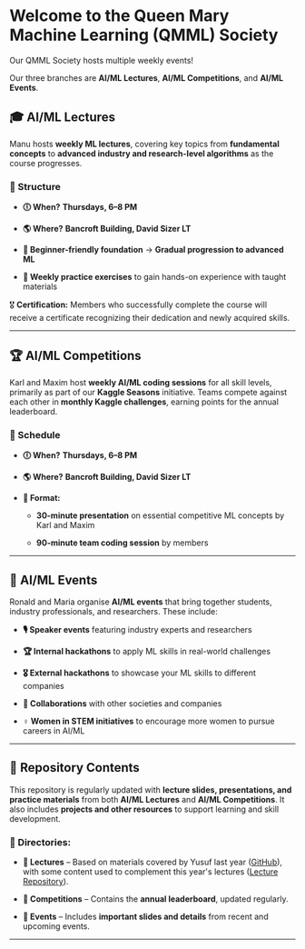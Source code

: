 # Welcome to the Queen Mary Machine Learning (QMML) Society


Our QMML Society hosts multiple weekly events!


Our three branches are **AI/ML Lectures**, **AI/ML Competitions**, and **AI/ML Events**.


## 🎓 AI/ML Lectures  

Manu hosts **weekly ML lectures**, covering key topics from **fundamental concepts** to **advanced industry and research-level algorithms** as the course progresses.  

### 📅 Structure  

- **🕕 When?** **Thursdays, 6–8 PM**

- **🌎 Where?** **Bancroft Building, David Sizer LT**

- **📌 Beginner-friendly foundation** → **Gradual progression to advanced ML**  

- **📝 Weekly practice exercises** to gain hands-on experience with taught materials

🎖 **Certification:** Members who successfully complete the course will receive a certificate recognizing their dedication and newly acquired skills.  

---

## 🏆 AI/ML Competitions  

Karl and Maxim host **weekly AI/ML coding sessions** for all skill levels, primarily as part of our **Kaggle Seasons** initiative. Teams compete against each other in **monthly Kaggle challenges**, earning points for the annual leaderboard.  

### 📅 Schedule  

- **🕕 When?** **Thursdays, 6–8 PM**

- **🌎 Where?** **Bancroft Building, David Sizer LT**

- **📖 Format:**  

    - **30-minute presentation** on essential competitive ML concepts by Karl and Maxim  

    - **90-minute team coding session** by members

---

## 🎤 AI/ML Events 

Ronald and Maria organise **AI/ML events** that bring together students, industry professionals, and researchers. These include: 

- **🎙️ Speaker events** featuring industry experts and researchers 

- **🏆 Internal hackathons** to apply ML skills in real-world challenges

- **🎖️ External hackathons** to showcase your ML skills to different companies

- **🤝 Collaborations** with other societies and companies

 - **♀️ Women in STEM initiatives** to encourage more women to pursue careers in AI/ML

---


## 📂 Repository Contents 

This repository is regularly updated with **lecture slides, presentations, and practice materials** from both **AI/ML Lectures** and **AI/ML Competitions**. It also includes **projects and other resources** to support learning and skill development. 


### 📁 Directories: 

- **📂 Lectures** – Based on materials covered by Yusuf last year ([GitHub](https://github.com/YM2132)), with some content used to complement this year's lectures ([Lecture Repository](https://github.com/YM2132/QMML)).

- **📂 Competitions** – Contains the **annual leaderboard**, updated regularly. 

- **📂 Events** – Includes **important slides and details** from recent and upcoming events. 

---
